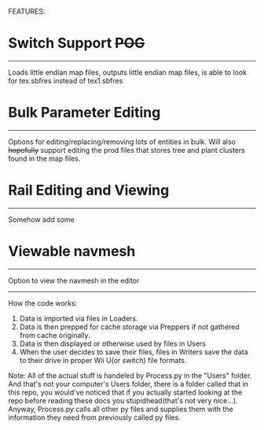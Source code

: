 





FEATURES:
 
 # Switch Support ~~POG~~
-------------------------
 Loads little endian map files, outputs little endian map files, is able to look for tex.sbfres instead of tex1.sbfres

 # Bulk Parameter Editing
----------------------------
 Options for editing/replacing/removing lots of entities in bulk. Will also ~~hopefully~~ support editing the prod files that stores tree and plant clusters found in the map files.

 # Rail Editing and Viewing
-------------------------------
Somehow add some 

 # Viewable navmesh
----------------------------------
Option to view the navmesh in the editor





-------------------------
How the code works:

1. Data is imported via files in Loaders.  
2. Data is then prepped for cache storage via Preppers if not gathered from cache originally.  
3. Data is then displayed or otherwise used by files in Users
4. When the user decides to save their files, files in Writers save the data to their drive in proper Wii U(or switch) file formats.

Note: All of the actual stuff is handeled by Process.py in the "Users" folder. And that's not your computer's Users folder, there is a folder called that in this repo, you would've noticed that if you actually started looking at the repo before reading these docs you stupidhead(that's not very nice...). Anyway, Process.py calls all other py files and supplies them with the information they need from previously called py files.
